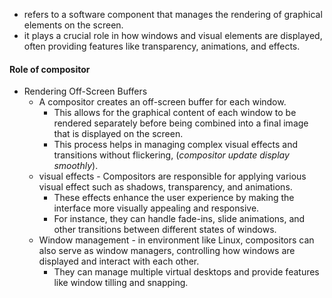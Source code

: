 - refers to a software component that manages the rendering of graphical elements on the screen.
- it plays a crucial role in how windows and visual elements are displayed, often providing features like transparency, animations, and effects.
#### Role of compositor
- Rendering Off-Screen Buffers
	- A compositor creates an off-screen buffer for each window. 
		- This allows for the graphical content of each window to be rendered separately before being combined into a final image that is displayed on the screen. 
		- This process helps in managing complex visual effects and transitions without flickering, (*compositor update display smoothly*).
	- visual effects - Compositors are responsible for applying various visual effect such as shadows, transparency, and animations. 
		- These effects enhance the user experience by making the interface more visually appealing and responsive. 
		- For instance, they can handle fade-ins, slide animations, and other transitions between different states of windows. 
	- Window management - in environment like Linux, compositors can also serve as window managers, controlling how windows are displayed and interact with each other. 
		- They can manage multiple virtual desktops and provide features like window tilling and snapping.